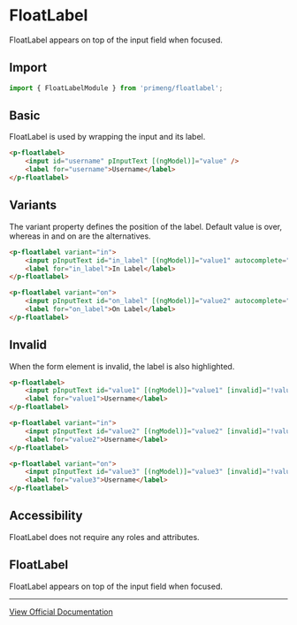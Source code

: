 # FloatLabel

FloatLabel appears on top of the input field when focused.

## Import

```typescript
import { FloatLabelModule } from 'primeng/floatlabel';
```

## Basic

FloatLabel is used by wrapping the input and its label.

```html
<p-floatlabel>
    <input id="username" pInputText [(ngModel)]="value" />
    <label for="username">Username</label>
</p-floatlabel>
```

## Variants

The variant property defines the position of the label. Default value is over, whereas in and on are the alternatives.

```html
<p-floatlabel variant="in">
    <input pInputText id="in_label" [(ngModel)]="value1" autocomplete="off" />
    <label for="in_label">In Label</label>
</p-floatlabel>

<p-floatlabel variant="on">
    <input pInputText id="on_label" [(ngModel)]="value2" autocomplete="off" />
    <label for="on_label">On Label</label>
</p-floatlabel>
```

## Invalid

When the form element is invalid, the label is also highlighted.

```html
<p-floatlabel>
    <input pInputText id="value1" [(ngModel)]="value1" [invalid]="!value1" autocomplete="off" />
    <label for="value1">Username</label>
</p-floatlabel>

<p-floatlabel variant="in">
    <input pInputText id="value2" [(ngModel)]="value2" [invalid]="!value2" autocomplete="off" />
    <label for="value2">Username</label>
</p-floatlabel>

<p-floatlabel variant="on">
    <input pInputText id="value3" [(ngModel)]="value3" [invalid]="!value3" autocomplete="off" />
    <label for="value3">Username</label>
</p-floatlabel>
```

## Accessibility

FloatLabel does not require any roles and attributes.

## FloatLabel

FloatLabel appears on top of the input field when focused.

---

[View Official Documentation](https://primeng.org/floatlabel)
